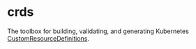 # crds

The toolbox for building, validating, and generating Kubernetes
[CustomResourceDefinitions](https://kubernetes.io/docs/concepts/extend-kubernetes/api-extension/custom-resources/).